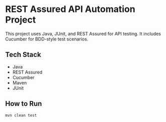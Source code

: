 # REST Assured API Automation Project

This project uses Java, JUnit, and REST Assured for API testing. It includes Cucumber for BDD-style test scenarios.

## Tech Stack

- Java
- REST Assured
- Cucumber
- Maven
- JUnit

## How to Run

```bash
mvn clean test
